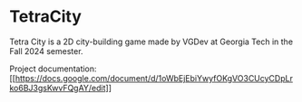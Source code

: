 # TetraCity

Tetra City is a 2D city-building game made by VGDev at Georgia Tech in the Fall 2024 semester.

Project documentation: [[https://docs.google.com/document/d/1oWbEjEbiYwyfOKgVO3CUcyCDpLrko6BJ3gsKwvFQgAY/edit]]
